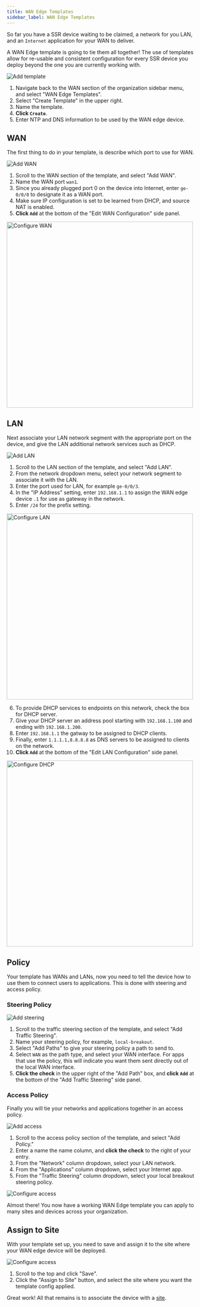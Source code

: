 ```yaml
---
title: WAN Edge Templates
sidebar_label: WAN Edge Templates
---
```


So far you have a SSR device waiting to be claimed, a network for you LAN, and an `Internet` application for your WAN to deliver.

A WAN Edge template is going to tie them all together! The use of templates allow for re-usable and consistent configuration for every SSR device you deploy beyond the one you are currently working with.

![Add template](/img/intro_wa_quickstart_5.gif)

1. Navigate back to the WAN section of the organization sidebar menu, and select "WAN Edge Templates".
2. Select "Create Template" in the upper right.
3. Name the template.
4. **Click `Create`**.
5. Enter NTP and DNS information to be used by the WAN edge device.

## WAN

The first thing to do in your template, is describe which port to use for WAN.

![Add WAN](/img/intro_wa_quickstart_6.gif)

1. Scroll to the WAN section of the template, and select "Add WAN".
2. Name the WAN port `wan1`.
3. Since you already plugged port 0 on the device into Internet, enter `ge-0/0/0` to designate it as a WAN port.
4. Make sure IP configuration is set to be learned from DHCP, and source NAT is enabled.
5. **Click `Add`** at the bottom of the "Edit WAN Configuration" side panel.

<img src="/img/intro_wa_quickstart_7.png" alt="Configure WAN" width="500"/>

## LAN

Next associate your LAN network segment with the appropriate port on the device, and give the LAN additional network services such as DHCP.

![Add LAN](/img/intro_wa_quickstart_8.gif)

1. Scroll to the LAN section of the template, and select "Add LAN".
2. From the network dropdown menu, select your network segment to associate it with the LAN.
3. Enter the port used for LAN, for example `ge-0/0/3`.
4. In the "IP Address" setting, enter `192.168.1.1` to assign the WAN edge device `.1` for use as gateway in the network.
5. Enter `/24` for the prefix setting.

<img src="/img/intro_wa_quickstart_9.png" alt="Configure LAN" width="500"/>

6. To provide DHCP services to endpoints on this network, check the box for DHCP server.
7. Give your DHCP server an address pool starting with `192.168.1.100` and ending with `192.168.1.200`.
8. Enter `192.168.1.1` the gatway to be assigned to DHCP clients.
9. Finally, enter `1.1.1.1,8.8.8.8` as DNS servers to be assigned to clients on the network.
5. **Click `Add`** at the bottom of the "Edit LAN Configuration" side panel.

<img src="/img/intro_wa_quickstart_10.png" alt="Configure DHCP" width="500"/>

## Policy

Your template has WANs and LANs, now you need to tell the device how to use them to connect users to applications. This is done with steering and access policy.

### Steering Policy

![Add steering](/img/intro_wa_quickstart_11.gif)

1. Scroll to the traffic steering section of the template, and select "Add Traffic Steering".
2. Name your steering policy, for example, `local-breakout`.
3. Select "Add Paths" to give your steering policy a path to send to.
4. Select `WAN` as the path type, and select your WAN interface. For apps that use the policy, this will indicate you want them sent directly out of the local WAN interface.
5. **Click the check** in the upper right of the "Add Path" box, and **click `Add`** at the bottom of the "Add Traffic Steering" side panel.


### Access Policy

Finally you will tie your networks and applications together in an access policy.

![Add access](/img/intro_wa_quickstart_12.gif)

1. Scroll to the access policy section of the template, and select "Add Policy."
2. Enter a name the name column, and **click the check** to the right of your entry.
3. From the "Network" column dropdown, select your LAN network.
4. From the "Applications" column dropdown, select your Internet app.
5. From the "Traffic Steering" column dropdown, select your local breakout steering policy.

![Configure access](/img/intro_wa_quickstart_13.gif)

Almost there! You now have a working WAN Edge template you can apply to many sites and devices across your organization.

## Assign to Site

With your template set up, you need to save and assign it to the site where your WAN edge device will be deployed.

![Configure access](/img/intro_wa_quickstart_14.gif)

1. Scroll to the top and click "Save".
2. Click the "Assign to Site" button, and select the site where you want the template config applied.

Great work! All that remains is to associate the device with a [site](intro_wa_quickstart_4_siteassign.md).
